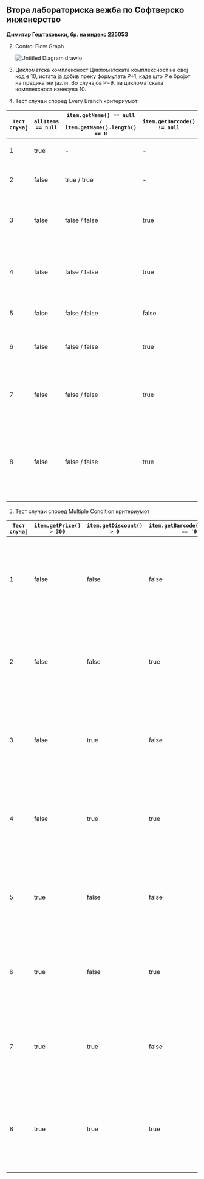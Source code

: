 **Втора лабораториска вежба по Софтверско инженерство**
---------------------------------------------------
**Димитар Гештаковски, бр. на индекс 225053**

2. Control Flow Graph

   ![Untitled Diagram drawio](https://github.com/DimeBlyat/SI_2024_lab2_225053/assets/150610538/1766182e-5842-4d1f-b3a9-44a3a0dc55fd)

3. Цикломатска комплексност
Цикломатската комплексност на овој код е 10, истата ја добив преку формулата P+1, каде што P е бројот на предикатни јазли. Во случајoв P=9, па цикломатската комплексност изнесува 10.
   
4. Тест случаи според Every Branch критериумот

| `Тест случај` | `allItems == null` | `item.getName() == null / item.getName().length() == 0` | `item.getBarcode() != null` | `allowed.indexOf(c) == -1` | `item.getDiscount() > 0` | `item.getBarcode().charAt(0) == '0'` | `item.getPrice() > 300 && item.getDiscount() > 0 && item.getBarcode().charAt(0) == '0'` | `sum <= payment` | `allItems список` | `payment` | `Очекуван резултат` | `Објаснување` |
| --- | --- | --- | --- | --- | --- | --- | --- | --- | --- | --- | --- | --- |
| 1 | true | - | - | - | - | - | - | - | null | 100 | Исклучок | Списокот allItems е null и се фрла RuntimeException. |
| 2 | false | true / true | - | - | - | - | - | - | [new Item(null, "12345", 100, 0)] | 100 | true | Името на предметот е null и се поставува на "unknown". |
| 3 | false | false / false | true                      | false                   | true                 | false                            | false                                                                                | true           | `[new Item("item", "12345", 100, 0.1f)]`          | 100     | true              | Предметот има валиден баркод и попуст. Цената не е над 300 и баркодот не почнува со '0'. |
| 4 | false | false / false | true                      | true                    | -                    | -                               | -                                                                                   | -              | `[new Item("item", "12345a", 100, 0)]`            | 100     | Исклучок          | Баркодот на предметот содржи невалиден карактер и се фрла RuntimeException.             |
| 5 | false | false / false | false                     | -                       | -                    | -                               | -                                                                                   | -              | `[new Item("item", null, 100, 0)]`                | 100     | Исклучок          | Предметот нема баркод и се фрла RuntimeException.                                       |
| 6 | false | false / false | true                      | false                   | false                | -                               | -                                                                                   | true           | `[new Item("item", "12345", 100, 0)]`             | 100     | true              | Предметот има валиден баркод и нема попуст. Цената не е над 300.                        |
| 7 | false | false / false | true                      | false                   | true                 | true                             | true                                                                                 | true           | `[new Item("item", "012345", 400, 0.1f)]`         | 100     | true              | Сите услови се исполнети, цената е над 300, предметот има попуст и баркодот почнува со '0'. |
| 8 | false | false / false | true                      | false                   | true                 | true                             | true                                                                                 | false          | `[new Item("item", "012345", 400, 0.1f)]`         | 50      | false             | Сите услови се исполнети, цената е над 300, предметот има попуст и баркодот почнува со '0', но уплатата е помала од сумата. |

5. Тест случаи според Multiple Condition критериумот
   
| `Тест случај` | `item.getPrice() > 300` | `item.getDiscount() > 0` | `item.getBarcode().charAt(0) == '0'` | `allItems список` | `payment` | `Очекуван резултат` | `Објаснување` |
| --- | --- | --- | --- | --- | --- | --- | --- |
| 1 | false | false | false | [new Item("item", "12345", 100, 0] | 100 | true | Ниту еден од условите не е исполнет, предметот нема попуст и има валиден баркод. |
| 2 | false | false | true | [new Item("item", "012345", 100, 0)] | 100 | true | Само третиот услов е исполнет, предметот нема попуст, цената е помала од 300. |
| 3 | false | true | false | [new Item("item", "12345", 100, 0.1f)] | 100 | true | Само вториот услов е исполнет, предметот има попуст, цената е помала од 300. |
| 4 | false | true | true | [new Item("item", "012345", 100, 0.1f)] | 100 | true | Вториот и третиот услов се исполнети, предметот има попуст, цената е помала од 300. |
| 5 | true | false | false | [new Item("item", "12345", 400, 0)] | 100 | true | Само првиот услов е исполнет, предметот нема попуст, баркодот не почнува со '0'. |
| 6 | true | false | true | [new Item("item", "012345", 400, 0)] | 100 | true | Првиот и третиот услов се исполнети, предметот нема попуст, цената е над 300. |
| 7 | true | true | false | [new Item("item", "12345", 400, 0.1f)] | 100 | true | Првиот и вториот услов се исполнети, предметот има попуст, баркодот не почнува со '0'. |
| 8 | true | true | true | [new Item("item", "012345", 400, 0.1f)] | 100 | true | Сите услови се исполнети, предметот има попуст, цената е над 300, баркодот почнува со '0'. |
